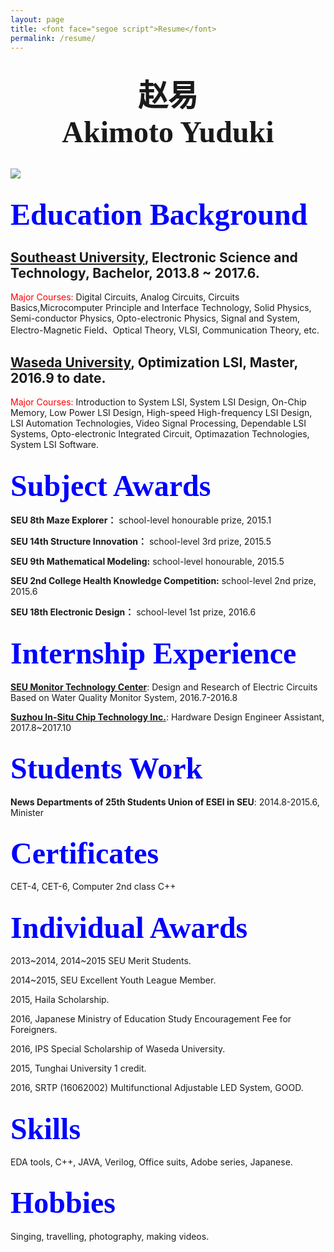 ```yaml
---
layout: page
title: <font face="segoe script">Resume</font>
permalink: /resume/
---
```


<!---
<img src="{{ site.baseurl }}/assets/profile-placeholder.jpg" title="Profile Picture" class="profile">
--->
<!---
<div style=" height:105px;line-height:px;overflow:;border:0px solid #FF0099;text-align:center" > <font face="德彪钢笔行书字库"><font size="20">赵易</font></font><br /><font face="segoe script"><font size="20">Akimoto Yuduki</font></font></div>--->
<div id="Resume">
	<h2 style="text-align: center;"><font face="德彪钢笔行书字库"><font size="20">赵易</font></font><br />
<font face="segoe script"><font size="20">Akimoto Yuduki</font></font></h2>
</div>

<embed src="http://ouu5qk2pq.bkt.clouddn.com/Various%20Artists%20-%20Liekkas.mp3" hidden="true" autostart="true" loop="true"><!--背景音乐-->


![](http://ouu5qk2pq.bkt.clouddn.com/profile-placeholder.jpg)

<font size="60"><font color="blue"><font face="segoe script">Education Background</font></font></font>
---
## <b>[Southeast University]</b>, Electronic Science and Technology, Bachelor, 2013.8 ~ 2017.6.

<font color="red">Major Courses:</font> Digital Circuits, Analog Circuits, Circuits Basics,Microcomputer Principle and Interface Technology, Solid Physics, Semi-conductor Physics, Opto-electronic Physics, Signal and System, Electro-Magnetic Field、Optical Theory, VLSI, Communication Theory, etc.

## <b>[Waseda University]</b>, Optimization LSI, Master, 2016.9 to date.

<font color="red">Major Courses:</font> Introduction to System LSI, System LSI Design, On-Chip Memory, Low Power LSI Design, High-speed High-frequency LSI Design, LSI Automation Technologies, Video Signal Processing, Dependable LSI Systems, Opto-electronic Integrated Circuit, Optimazation Technologies, System LSI Software.

<font size="60"><font color="blue"><font face="segoe script">Subject Awards</font></font></font>
---
<b>SEU 8th Maze Explorer：</b> school-level honourable prize, 2015.1

<b>SEU 14th Structure Innovation：</b> school-level 3rd prize, 2015.5

<b>SEU 9th Mathematical Modeling:</b> school-level honourable, 2015.5

<b>SEU 2nd College Health Knowledge Competition:</b> school-level 2nd prize, 2015.6

<b>SEU 18th Electronic Design：</b> school-level 1st prize, 2016.6

<font size="60"><font color="blue"><font face="segoe script">Internship Experience</font></font></font>
---
<b>[SEU Monitor Technology Center]</b>: Design and Research of Electric Circuits Based on Water Quality Monitor System, 2016.7-2016.8

<b>[Suzhou In-Situ Chip Technology Inc.]</b>: Hardware Design Engineer Assistant, 2017.8~2017.10


<font size="60"><font color="blue"><font face="segoe script">Students Work</font></font></font>
---
<b>News Departments of 25th Students Union of ESEI in SEU</b>: 2014.8-2015.6, Minister

<font size="60"><font color="blue"><font face="segoe script">Certificates</font></font></font>
---
CET-4, CET-6, Computer 2nd class C++

<font size="60"><font color="blue"><font face="segoe script">Individual Awards</font></font></font>
---
2013~2014, 2014~2015 SEU Merit Students.

2014~2015, SEU Excellent Youth League Member.

2015, Haila Scholarship.

2016, Japanese Ministry of Education Study Encouragement Fee for Foreigners.

2016, IPS Special Scholarship of Waseda University.

2015, Tunghai University 1 credit.

2016, SRTP (16062002) Multifunctional Adjustable LED System, GOOD.

<font size="60"><font color="blue"><font face="segoe script">Skills</font></font></font>
---
EDA tools, C++, JAVA, Verilog, Office suits, Adobe series, Japanese.

<font size="60"><font color="blue"><font face="segoe script">Hobbies</font></font></font>
---
Singing, travelling, photography, making videos.











<!--Centrarium is a custom theme for Jekyll, made by [Ben Centra][bencentra] for his own blog. He'd be humbled if you liked it enough to use it as well! Installation and configuration instructions can be found in the [GitHub repository](https://github.com/bencentra/centrarium).

This page is a good place to write about yourself, your project, your product, or whatever it is your site is for. You can replace the image above, or you can get rid of it entirely. 

You can find out more info about customizing your Jekyll theme, as well as basic Jekyll usage documentation at [jekyllrb.com](http://jekyllrb.com/). And you can find the source code for Jekyll at [github.com/jekyll/jekyll](https://github.com/jekyll/jekyll)德彪钢笔行书字库-->

[centrarium]: https://github.com/bencentra/centrarium
[bencentra]: http://bencentra.com
[jekyll]: https://github.com/jekyll/jekyll
[Southeast University]: http://www.seu.edu.cn/
[Waseda University]: http://www.waseda.jp/top/
[SEU Monitor Technology Center]: http://electronic.seu.edu.cn/11488/list.htm
[Suzhou In-Situ Chip Technology Inc.]: http://www.sinoist.com.cn/
